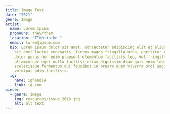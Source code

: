 ```yaml
---
title: Image Test
date: "2021"
genre: Image
artist:
  name: Lorem Ipsum
  pronouns: they/them
  location: "TIohtia:ke "
  email: lorem@ipsum.com
  bio: Lorem ipsum dolor sit amet, consectetur adipiscing elit ut aliquam, purus
    sit amet luctus venenatis, lectus magna fringilla urna, porttitor rhoncus
    dolor purus non enim praesent elementum facilisis leo, vel fringilla est
    ullamcorper eget nulla facilisi etiam dignissim diam quis enim lobortis
    scelerisque fermentum dui faucibus in ornare quam viverra orci sagittis eu
    volutpat odio facilisis.
  ig:
    name: ighandle
    link: ig.com
piece:
  - genre: image
    img: resources/issue_2018.jpg
    alt: alt text
---
```

